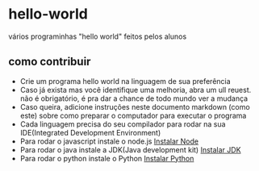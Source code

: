 # hello-world

vários programinhas "hello world" feitos pelos alunos

## como contribuir

- Crie um programa hello world na linguagem de sua preferência
- Caso já exista mas você identifique uma melhoria, abra um
  ull reuest. não é obrigatório, é pra dar a chance de todo
  mundo ver a mudança
- Caso queira, adicione instruções neste documento markdown (como este)
  sobre como preparar o computador para executar o programa
- Cada linguagem precisa do seu compilador para rodar na sua IDE(Integrated Development Environment)
- Para rodar o javascript instale o node.js [Instalar Node](https://nodejs.org/en/download)
- Para rodar o java instale a JDK(Java development kit) [Instalar JDK](https://www.oracle.com/java/technologies/downloads/)
- Para rodar o python instale o Python [Instalar Python](https://www.python.org/downloads/)

